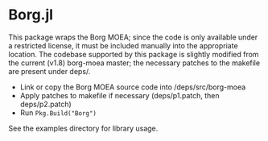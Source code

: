 # Borg.jl

This package wraps the Borg MOEA; since the code is only available under a restricted license, it must be included manually into the appropriate location. The codebase supported by this package is slightly modified from the current (v1.8) borg-moea master; the necessary patches to the makefile are present under deps/.

- Link or copy the Borg MOEA source code into <pkg-dir>/deps/src/borg-moea
- Apply patches to makefile if necessary (deps/p1.patch, then deps/p2.patch)
- Run `Pkg.Build("Borg")`

See the examples directory for library usage.
